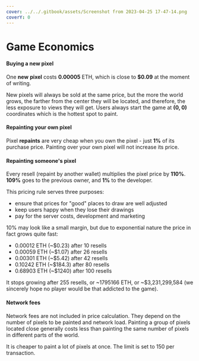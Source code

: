 ```yaml
---
cover: ../../.gitbook/assets/Screenshot from 2023-04-25 17-47-14.png
coverY: 0
---
```


# Game Economics

#### Buying a new pixel

One **new** **pixel** costs **0.00005** ETH, which is close to **$0.09** at the moment of writing.

New pixels will always be sold at the same price, but the more the world grows, the farther from the center they will be located, and therefore, the less exposure to views they will get. Users always start the game at **(0, 0)** coordinates which is the hottest spot to paint.

#### Repainting your own pixel

Pixel **repaints** are very cheap when you own the pixel - just **1%** of its purchase price. Painting over your own pixel will not increase its price.

#### Repainting someone's pixel

Every resell (repaint by another wallet) multiplies the pixel price by **110%**. **109%** goes to the previous owner, and **1%** to the developer.

This pricing rule serves three purposes:

* ensure that prices for "good" places to draw are well adjusted
* keep users happy when they lose their drawings
* pay for the server costs, development and marketing

10% may look like a small margin, but due to exponential nature the price in fact grows quite fast:

* 0.00012 ETH (\~$0.23) after 10 resells
* 0.00059 ETH (\~$1.07) after 26 resells
* 0.00301 ETH (\~$5.42) after 42 resells
* 0.10242 ETH (\~$184.3) after 80 resells
* 0.68903 ETH (\~$1240) after 100 resells

It stops growing after 255 resells, or \~1795166 ETH, or \~$3,231,299,584 (we sincerely hope no player would be that addicted to the game).

#### Network fees

Network fees are not included in price calculation. They depend on the number of pixels to be painted and network load. Painting a group of pixels located close generally costs less than painting the same number of pixels in different parts of the world.

It is cheaper to paint a lot of pixels at once. The limit is set to 150 per transaction.
